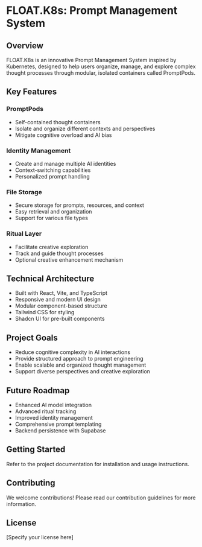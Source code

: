 
# FLOAT.K8s: Prompt Management System

## Overview

FLOAT.K8s is an innovative Prompt Management System inspired by Kubernetes, designed to help users organize, manage, and explore complex thought processes through modular, isolated containers called PromptPods.

## Key Features

### PromptPods
- Self-contained thought containers
- Isolate and organize different contexts and perspectives
- Mitigate cognitive overload and AI bias

### Identity Management
- Create and manage multiple AI identities
- Context-switching capabilities
- Personalized prompt handling

### File Storage
- Secure storage for prompts, resources, and context
- Easy retrieval and organization
- Support for various file types

### Ritual Layer
- Facilitate creative exploration
- Track and guide thought processes
- Optional creative enhancement mechanism

## Technical Architecture

- Built with React, Vite, and TypeScript
- Responsive and modern UI design
- Modular component-based structure
- Tailwind CSS for styling
- Shadcn UI for pre-built components

## Project Goals

- Reduce cognitive complexity in AI interactions
- Provide structured approach to prompt engineering
- Enable scalable and organized thought management
- Support diverse perspectives and creative exploration

## Future Roadmap

- Enhanced AI model integration
- Advanced ritual tracking
- Improved identity management
- Comprehensive prompt templating
- Backend persistence with Supabase

## Getting Started

Refer to the project documentation for installation and usage instructions.

## Contributing

We welcome contributions! Please read our contribution guidelines for more information.

## License

[Specify your license here]

